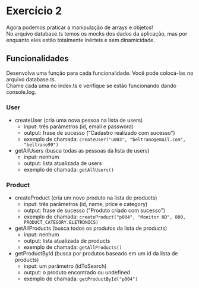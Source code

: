 # Exercício 2
Agora podemos praticar a manipulação de arrays e objetos!<br>
No arquivo database.ts temos os mocks dos dados da aplicação, mas por enquanto eles estão totalmente inérteis e sem dinamicidade.<br>

## Funcionalidades
Desenvolva uma função para cada funcionalidade. Você pode colocá-las no arquivo database.ts.<br>
Chame cada uma no index.ts e verifique se estão funcionando dando console.log.

### User
- createUser (cria uma nova pessoa na lista de users)
    - input: três parâmetros (id, email e password)
    - output: frase de sucesso ("Cadastro realizado com sucesso")
    - exemplo de chamada:
        ```createUser("u003", "beltrano@email.com", "beltrano99")```
- getAllUsers (busca todas as pessoas da lista de users)
    - input: nenhum
    - output: lista atualizada de users
    - exemplo de chamada:
        ```getAllUsers()```

### Product
- createProduct (cria um novo produto na lista de products)
    - input: três parâmetros (id, name, price e category)
    - output: frase de sucesso ("Produto criado com sucesso")
    - exemplo de chamada:
        ```createProduct("p004", "Monitor HD", 800, PRODUCT_CATEGORY.ELETRONICS)```
- getAllProducts (busca todos os produtos da lista de products)
    - input: nenhum
    - output: lista atualizada de products
    - exemplo de chamada:
        ```getAllProducts()```
- getProductById (busca por produtos baseado em um id da lista de products)
    - input: um parâmetro (idToSearch)
    - output: o produto encontrado ou undefined
    - exemplo de chamada:
        ```getProductById("p004")```

